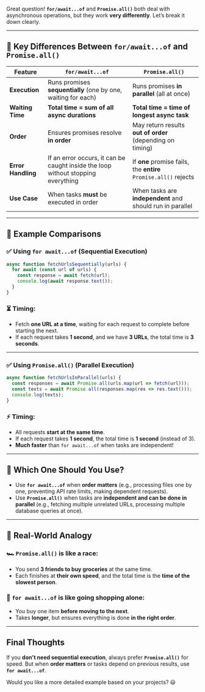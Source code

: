 Great question! **`for/await...of`** and **`Promise.all()`** both deal with asynchronous operations, but they work **very differently**. Let’s break it down clearly.  

---

## 🔹 **Key Differences Between `for/await...of` and `Promise.all()`**  

| Feature               | `for/await...of` | `Promise.all()` |
|----------------------|----------------|----------------|
| **Execution** | Runs promises **sequentially** (one by one, waiting for each) | Runs promises **in parallel** (all at once) |
| **Waiting Time** | **Total time = sum of all async durations** | **Total time = time of longest async task** |
| **Order** | Ensures promises resolve **in order** | May return results **out of order** (depending on timing) |
| **Error Handling** | If an error occurs, it can be caught inside the loop without stopping everything | If **one** promise fails, the **entire** `Promise.all()` rejects |
| **Use Case** | When tasks **must** be executed in order | When tasks are **independent** and should run in parallel |

---

## 🔹 **Example Comparisons**

### ✅ **Using `for await...of` (Sequential Execution)**
```js
async function fetchUrlsSequentially(urls) {
  for await (const url of urls) {
    const response = await fetch(url);
    console.log(await response.text());
  }
}
```
### ⏳ **Timing**:
- Fetch **one URL at a time**, waiting for each request to complete before starting the next.
- If each request takes **1 second**, and we have **3 URLs**, the total time is **3 seconds**.

---

### ✅ **Using `Promise.all()` (Parallel Execution)**
```js
async function fetchUrlsInParallel(urls) {
  const responses = await Promise.all(urls.map(url => fetch(url)));
  const texts = await Promise.all(responses.map(res => res.text()));
  console.log(texts);
}
```
### ⚡ **Timing**:
- All requests **start at the same time**.
- If each request takes **1 second**, the total time is **1 second** (instead of 3).
- **Much faster** than `for await...of` when tasks are independent!

---

## 🔹 **Which One Should You Use?**
- Use **`for await...of`** when **order matters** (e.g., processing files one by one, preventing API rate limits, making dependent requests).
- Use **`Promise.all()`** when tasks are **independent and can be done in parallel** (e.g., fetching multiple unrelated URLs, processing multiple database queries at once).

---

## 🔹 **Real-World Analogy**
### 🏎 **`Promise.all()` is like a race**:
- You send **3 friends to buy groceries** at the same time.
- Each finishes at **their own speed**, and the total time is the **time of the slowest person**.

### 🚶 **`for await...of` is like going shopping alone**:
- You buy one item **before moving to the next**.
- Takes **longer**, but ensures everything is done **in the right order**.

---

## **Final Thoughts**
If you **don't need sequential execution**, always prefer **`Promise.all()`** for speed. But when **order matters** or tasks depend on previous results, use **`for await...of`**.

Would you like a more detailed example based on your projects? 😃
